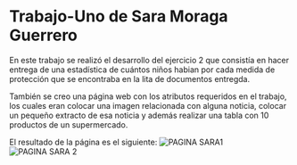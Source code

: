 # Trabajo-Uno de Sara Moraga Guerrero 
En este trabajo se realizó el desarrollo del ejercicio 2 que consistía en hacer entrega de una estadística de cuántos niños habian 
por cada medida de protección que se encontraba en la lita de documentos entregda.

También se creo una página web con los atributos requeridos en el trabajo, los cuales eran colocar una imagen relacionada con alguna noticia, colocar un pequeño extracto de esa noticia y además realizar una tabla con 10 productos de un supermercado.
 
 El resultado de la página es el siguiente:
![PAGINA SARA1](https://user-images.githubusercontent.com/102835483/181143700-4fb0dbd3-74cb-4935-ae0d-a0792e2e14b6.jpg)
![PAGINA SARA 2](https://user-images.githubusercontent.com/102835483/181143738-a4832860-051d-479a-b408-6bcc2403a36b.jpg)

